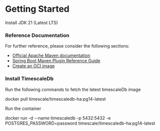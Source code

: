 # Getting Started
Install JDK 21 (Latest LTS)
### Reference Documentation
For further reference, please consider the following sections:

* [Official Apache Maven documentation](https://maven.apache.org/guides/index.html)
* [Spring Boot Maven Plugin Reference Guide](https://docs.spring.io/spring-boot/docs/3.2.1/maven-plugin/reference/html/)
* [Create an OCI image](https://docs.spring.io/spring-boot/docs/3.2.1/maven-plugin/reference/html/#build-image)

### Install TimescaleDb

Run the following commands to fetch the latest timescaleDb image

docker pull timescale/timescaledb-ha:pg14-latest

Run the container

docker run -d --name timescaledb -p 5432:5432 -e POSTGRES_PASSWORD=password timescale/timescaledb-ha:pg14-latest
